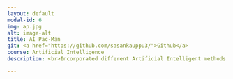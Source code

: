```yaml
---
layout: default
modal-id: 6
img: ap.jpg
alt: image-alt
title: AI Pac-Man
git: <a href="https://github.com/sasankauppu3/">Github</a>
course: Artificial Intelligence
description: <br>Incorporated different Artificial Intelligent methods on the Pac-Man using Python on the Berkley course project. Different phases in the project are discussed as below:<br>- Implemented different Search algorithms(such as DFS, BFS, A* heuristics etc) to help Pacman navigate in the maze.<br>- Used adversarial and stochastic search problems to build minimax and expectimax algorithms, as well as designing evaluation functions for Pacman to identify ghosts.<br>- Built model-based and model-free reinforcement learning algorithms along with Probabilistic inference in a hidden Markov model.<br>- Implemented standard machine learning classification algorithms such as Naive Bayes, Perceptron to implement a behavioral cloning Pacman agent.

---
```

